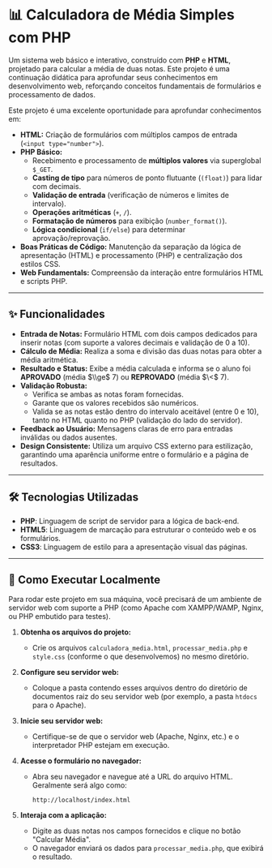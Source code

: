 # 📊 Calculadora de Média Simples com PHP

Um sistema web básico e interativo, construído com **PHP** e **HTML**, projetado para calcular a média de duas notas. Este projeto é uma continuação didática para aprofundar seus conhecimentos em desenvolvimento web, reforçando conceitos fundamentais de formulários e processamento de dados.

Este projeto é uma excelente oportunidade para aprofundar conhecimentos em:

  * **HTML:** Criação de formulários com múltiplos campos de entrada (`<input type="number">`).
  * **PHP Básico:**
      * Recebimento e processamento de **múltiplos valores** via superglobal `$_GET`.
      * **Casting de tipo** para números de ponto flutuante (`(float)`) para lidar com decimais.
      * **Validação de entrada** (verificação de números e limites de intervalo).
      * **Operações aritméticas** (`+`, `/`).
      * **Formatação de números** para exibição (`number_format()`).
      * **Lógica condicional** (`if/else`) para determinar aprovação/reprovação.
  * **Boas Práticas de Código:** Manutenção da separação da lógica de apresentação (HTML) e processamento (PHP) e centralização dos estilos CSS.
  * **Web Fundamentals:** Compreensão da interação entre formulários HTML e scripts PHP.

-----

## ✨ Funcionalidades

  * **Entrada de Notas:** Formulário HTML com dois campos dedicados para inserir notas (com suporte a valores decimais e validação de 0 a 10).
  * **Cálculo de Média:** Realiza a soma e divisão das duas notas para obter a média aritmética.
  * **Resultado e Status:** Exibe a média calculada e informa se o aluno foi **APROVADO** (média $\\ge$ 7) ou **REPROVADO** (média $\<$ 7).
  * **Validação Robusta:**
      * Verifica se ambas as notas foram fornecidas.
      * Garante que os valores recebidos são numéricos.
      * Valida se as notas estão dentro do intervalo aceitável (entre 0 e 10), tanto no HTML quanto no PHP (validação do lado do servidor).
  * **Feedback ao Usuário:** Mensagens claras de erro para entradas inválidas ou dados ausentes.
  * **Design Consistente:** Utiliza um arquivo CSS externo para estilização, garantindo uma aparência uniforme entre o formulário e a página de resultados.

-----

## 🛠️ Tecnologias Utilizadas

  * **PHP**: Linguagem de script de servidor para a lógica de back-end.
  * **HTML5**: Linguagem de marcação para estruturar o conteúdo web e os formulários.
  * **CSS3**: Linguagem de estilo para a apresentação visual das páginas.

-----

## 🚀 Como Executar Localmente

Para rodar este projeto em sua máquina, você precisará de um ambiente de servidor web com suporte a PHP (como Apache com XAMPP/WAMP, Nginx, ou PHP embutido para testes).

1.  **Obtenha os arquivos do projeto:**

      * Crie os arquivos `calculadora_media.html`, `processar_media.php` e `style.css` (conforme o que desenvolvemos) no mesmo diretório.

2.  **Configure seu servidor web:**

      * Coloque a pasta contendo esses arquivos dentro do diretório de documentos raiz do seu servidor web (por exemplo, a pasta `htdocs` para o Apache).

3.  **Inicie seu servidor web:**

      * Certifique-se de que o servidor web (Apache, Nginx, etc.) e o interpretador PHP estejam em execução.

4.  **Acesse o formulário no navegador:**

      * Abra seu navegador e navegue até a URL do arquivo HTML. Geralmente será algo como:
        ```
        http://localhost/index.html
        ```

5.  **Interaja com a aplicação:**

      * Digite as duas notas nos campos fornecidos e clique no botão "Calcular Média".
      * O navegador enviará os dados para `processar_media.php`, que exibirá o resultado.
